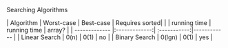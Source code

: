 Searching Algorithms

| Algorithm     | Worst-case    | Best-case    | Requires sorted|
|               | running time  | running time | array?         |
| ------------- |:-------------:| :-----------:|------------    |
| Linear Search | 0(n)          | 0(1)         | no             |
| Binary Search | 0(lgn)        | 0(1)         | yes            |

